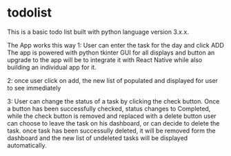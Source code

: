 # todolist
This is a basic todo list built with python language version 3.x.x.

The App works this way
1: User can enter the task for the day and click ADD
The app is powered with python tkinter GUI for all displays and button
an upgrade to the app will be to integrate it with React Native while also building an individual app for it. 

2: once user click on add, the new list of populated and displayed for user to see immediately

3: User can change the status of a task by clicking the check button. 
Once a button has been successfully checked, status changes to Completed, while the check button is removed and replaced with a delete button
user can choose to leave the task on his dashboard, or can decide to delete the task. 
once task has been successully deleted, it will be removed form the dashboard and the new list of undeleted tasks will be displayed automatically. 
